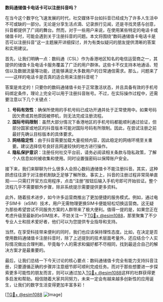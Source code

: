 **数码通储值卡电话卡可以注册抖音吗？**

在当今这个数字化飞速发展的时代，社交媒体平台如抖音已经成为了许多人生活中不可或缺的一部分。无论是分享生活点滴、记录旅行见闻，还是寻找灵感与创意，抖音都提供了广阔的舞台。然而，对于一些用户来说，在使用某些特定的电话卡或储值卡时，可能会遇到关于注册抖音的问题。本文将围绕“数码通储值卡电话卡是否可以注册抖音”这一主题展开详细探讨，并为有类似疑问的朋友提供清晰的答案和实用建议。

首先，让我们明确一点：数码通（CSL）作为香港地区知名的电信运营商之一，其提供的储值卡及电话卡服务覆盖了广泛的用户群体。这些卡不仅支持本地通话、短信以及数据流量等功能，还能够满足大多数用户的日常通信需求。那么，问题来了——这样的电话卡是否真的适合用来注册抖音呢？

答案是肯定的！只要你的数码通储值卡处于正常激活状态，并且具备有效的手机号码绑定条件，理论上完全可以用于注册抖音账号。不过，在实际操作过程中，还需要注意以下几个关键点：

1. **号码有效性**：确保所使用的手机号码已成功开通并处于正常使用中。如果号码因欠费或其他原因被停机，则无法完成注册流程。
2. **国际号码限制**：虽然大部分情况下香港地区的手机号码都能顺利通过验证，但部分国家或地区的抖音版本可能对国际号码有所限制。因此，在尝试注册之前最好先确认目标版本的具体要求。
3. **网络稳定性**：由于抖音需要加载大量视频内容，因此稳定的网络环境至关重要。建议选择信号良好且网速较快的地方进行操作。
4. **隐私保护意识**：注册任何社交平台前，请务必阅读相关条款与隐私政策，了解个人信息如何被收集和使用。同时设置强密码以保障账户安全。

接下来，我们来聊聊为什么很多人会担心数码通储值卡不能注册抖音。其实，这种顾虑往往源于对注册机制缺乏足够了解所致。事实上，抖音的注册过程非常简单直观——只需打开官方应用程序，点击“注册”按钮后输入手机号即可开始验证。整个流程几乎不需要额外步骤，除非系统提示需要提供更多资料。

此外，随着技术进步，如今许多运营商推出了更加便捷的服务模式。例如，通过电子SIM卡（eSIM）技术，用户无需物理更换SIM卡便能轻松切换运营商。这无疑为那些希望尝试不同服务方案的人群带来了极大便利。值得一提的是，如果您正在考虑升级至最新的eSIM技术，不妨关注一下[TG💪+ @esim1088](https://t.me/s/esim1088)，那里聚集了不少专业人士和技术爱好者，他们可以为您提供专业指导和支持。

当然，在享受科技带来便利的同时，我们也应该保持理性态度。比如，在决定是否使用数码通储值卡注册抖音时，除了上述提到的技术层面考量外，还应结合个人实际情况做出合理判断。毕竟每个人的需求和偏好都不尽相同，找到最适合自己的解决方案才是最重要的。

最后，让我们总结一下今天讨论的核心要点：数码通储值卡完全有能力支持抖音注册，只要遵循正确的步骤并注意细节即可顺利完成任务。而对于那些想要进一步探索更多可能性的朋友而言，则可以通过加入[TG💪+ @esim1088](https://t.me/s/esim1088)这样的社群获得更多启发和帮助。相信随着大家共同努力，未来一定会有越来越多创新性的应用诞生，让我们的数字生活变得更加丰富多彩！

[[TG💪+ @esim1088](https://t.me/s/esim1088) ![Image](https://i.postimg.cc/4NQfJmqS/Snipaste-2025-05-13-00-14-12.png)]